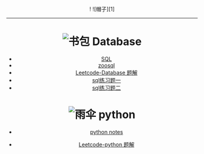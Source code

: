 ﻿

<div align=center>!
![帽子][1]


----------


![书包][2] Database
========

- [SQL](https://github.com/mayu1031/CS_Notes/blob/master/doc/sql/SQL_Note.md)
- [zoosql](https://github.com/mayu1031/CS_Notes/blob/master/doc/sql/zoosql.sql)
- [Leetcode-Database 题解]()
- [sql练习题一]()
- [sql练习题二]()

![雨伞][3] python
======

- [python notes](https://github.com/mayu1031/CS_Notes/tree/master/doc/python/python_note)
- [Leetcode-python 题解](https://github.com/mayu1031/CS_Notes/tree/master/doc/python/leecode)


  [1]: https://raw.githubusercontent.com/mayu1031/CS_Notes/master/doc/others/icons/%E5%86%AC%E6%97%A5%E8%A3%85%E5%A4%87icon/%E8%80%B3%E7%BD%A9.png
  [2]: https://raw.githubusercontent.com/mayu1031/CS_Notes/master/doc/others/icons/%E5%86%AC%E6%97%A5%E8%A3%85%E5%A4%87icon/%E4%B9%A6%E5%8C%85.png
  [3]: https://raw.githubusercontent.com/mayu1031/CS_Notes/master/doc/others/icons/%E5%86%AC%E6%97%A5%E8%A3%85%E5%A4%87icon/%E9%9B%A8%E4%BC%9E3.png
